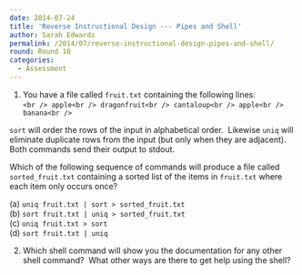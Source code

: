 ```yaml
---
date: 2014-07-24
title: 'Reverse Instructional Design --- Pipes and Shell'
author: Sarah Edwards
permalink: /2014/07/reverse-instructional-design-pipes-and-shell/
round: Round 10
categories:
  - Assessment
---
```

1) You have a file called `fruit.txt` containing the following lines:  
`<br />
apple<br />
dragonfruit<br />
cantaloup<br />
apple<br />
banana<br />
`

`sort` will order the rows of the input in alphabetical order.  Likewise `uniq` will eliminate duplicate rows from the input (but only when they are adjacent).  Both commands send their output to stdout.

Which of the following sequence of commands will produce a file called `sorted_fruit.txt` containing a sorted list of the items in `fruit.txt` where each item only occurs once?

(a) `uniq fruit.txt | sort > sorted_fruit.txt`  
(b) `sort fruit.txt | uniq > sorted_fruit.txt`  
(c) `uniq fruit.txt > sort`  
(d) `sort fruit.txt | uniq`

2) Which shell command will show you the documentation for any other shell command?  What other ways are there to get help using the shell?
